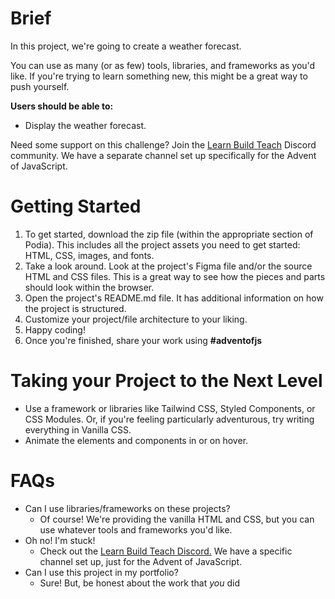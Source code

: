 # Brief

In this project, we're going to create a weather forecast.

You can use as many (or as few) tools, libraries, and frameworks as you'd like. If you're trying to learn something new, this might be a great way to push yourself.

**Users should be able to:**

- Display the weather forecast.

Need some support on this challenge? Join the [Learn Build Teach](http://learnbuildteach.com/) Discord community. We have a separate channel set up specifically for the Advent of JavaScript.

# Getting Started

1. To get started, download the zip file (within the appropriate section of Podia). This includes all the project assets you need to get started: HTML, CSS, images, and fonts.
2. Take a look around. Look at the project's Figma file and/or the source HTML and CSS files. This is a great way to see how the pieces and parts should look within the browser.
3. Open the project's README.md file. It has additional information on how the project is structured.
4. Customize your project/file architecture to your liking.
5. Happy coding!
6. Once you're finished, share your work using **#adventofjs**

# Taking your Project to the Next Level

- Use a framework or libraries like Tailwind CSS, Styled Components, or CSS Modules. Or, if you're feeling particularly adventurous, try writing everything in Vanilla CSS.
- Animate the elements and components in or on hover.

# FAQs

- Can I use libraries/frameworks on these projects?
  - Of course! We're providing the vanilla HTML and CSS, but you can use whatever tools and frameworks you'd like.
- Oh no! I'm stuck!
  - Check out the [Learn Build Teach Discord.](http://learnbuidteach.com/) We have a specific channel set up, just for the Advent of JavaScript.
- Can I use this project in my portfolio?
  - Sure! But, be honest about the work that *you* did
